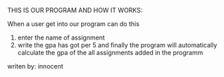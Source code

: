 THIS IS OUR PROGRAM AND HOW IT WORKS:

When a user get into our program can do this
1. enter the name of assignment 
2. write the gpa has got per 5
and finally the program will automatically calculate the gpa of the all assignments added in the programm

writen by: innocent

